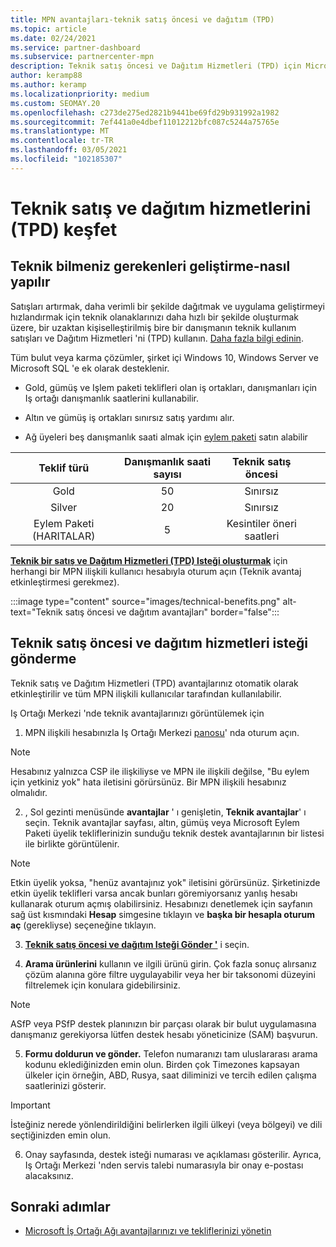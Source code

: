 ```yaml
---
title: MPN avantajları-teknik satış öncesi ve dağıtım (TPD)
ms.topic: article
ms.date: 02/24/2021
ms.service: partner-dashboard
ms.subservice: partnercenter-mpn
description: Teknik satış öncesi ve Dağıtım Hizmetleri (TPD) için Microsoft İş Ortağı Ağı (MPN) avantajları hakkında bilgi edinin
author: keramp88
ms.author: keramp
ms.localizationpriority: medium
ms.custom: SEOMAY.20
ms.openlocfilehash: c273de275ed2821b9441be69fd29b931992a1982
ms.sourcegitcommit: 7ef441a0e4dbef11012212bfc087c5244a75765e
ms.translationtype: MT
ms.contentlocale: tr-TR
ms.lasthandoff: 03/05/2021
ms.locfileid: "102185307"
---
```

# <a name="explore-technical-presales-and-deployment-services-tpd"></a>Teknik satış ve dağıtım hizmetlerini (TPD) keşfet 

## <a name="develop-your-technical-know-how"></a>Teknik bilmeniz gerekenleri geliştirme-nasıl yapılır

Satışları artırmak, daha verimli bir şekilde dağıtmak ve uygulama geliştirmeyi hızlandırmak için teknik olanaklarınızı daha hızlı bir şekilde oluşturmak üzere, bir uzaktan kişiselleştirilmiş bire bir danışmanın teknik kullanım satışları ve Dağıtım Hizmetleri 'ni (TPD) kullanın. [Daha fazla bilgi edinin](https://aka.ms/TPD).

Tüm bulut veya karma çözümler, şirket içi Windows 10, Windows Server ve Microsoft SQL 'e ek olarak desteklenir. 

-   Gold, gümüş ve Işlem paketi teklifleri olan iş ortakları, danışmanları için Iş ortağı danışmanlık saatlerini kullanabilir. 

-   Altın ve gümüş iş ortakları sınırsız satış yardımı alır. 

-   Ağ üyeleri beş danışmanlık saati almak için [eylem paketi](https://partner.microsoft.com/membership/action-pack) satın alabilir  


|     Teklif türü    | Danışmanlık saati sayısı |   Teknik satış öncesi   |   |   |
|:-----------------:|:------------------------:|:----------------------:|:-:|:-:|
|        Gold       |            50            |        Sınırsız       |   |   |
|       Silver      |            20            |        Sınırsız       |   |   |
| Eylem Paketi (HARITALAR) |             5            | Kesintiler öneri saatleri |   |   |

**[Teknik bir satış ve Dağıtım Hizmetleri (TPD) Isteği oluşturmak](https://partner.microsoft.com/dashboard/mpn/membership/benefits/technical/createadvisoryhours-servicerequest)** için herhangi bir MPN ilişkili kullanıcı hesabıyla oturum açın (Teknik avantaj etkinleştirmesi gerekmez).

  :::image type="content" source="images/technical-benefits.png" alt-text="Teknik satış öncesi ve dağıtım avantajları" border="false":::

## <a name="submit-a-technical-presales-and-deployment-services-request"></a>Teknik satış öncesi ve dağıtım hizmetleri isteği gönderme 

Teknik satış ve Dağıtım Hizmetleri (TPD) avantajlarınız otomatik olarak etkinleştirilir ve tüm MPN ilişkili kullanıcılar tarafından kullanılabilir. 

Iş Ortağı Merkezi 'nde teknik avantajlarınızı görüntülemek için

1. MPN ilişkili hesabınızla Iş Ortağı Merkezi [panosu](https://partner.microsoft.com/dashboard)' nda oturum açın. 

>[!NOTE]
>Hesabınız yalnızca CSP ile ilişkiliyse ve MPN ile ilişkili değilse, "Bu eylem için yetkiniz yok" hata iletisini görürsünüz. Bir MPN ilişkili hesabınız olmalıdır.

2. , Sol gezinti menüsünde **avantajlar** ' ı genişletin, **Teknik avantajlar**' ı seçin. Teknik avantajlar sayfası, altın, gümüş veya Microsoft Eylem Paketi üyelik tekliflerinizin sunduğu teknik destek avantajlarının bir listesi ile birlikte görüntülenir. 

>[!NOTE]
>Etkin üyelik yoksa, "henüz avantajınız yok" iletisini görürsünüz. Şirketinizde etkin üyelik teklifleri varsa ancak bunları göremiyorsanız yanlış hesabı kullanarak oturum açmış olabilirsiniz. Hesabınızı denetlemek için sayfanın sağ üst kısmındaki **Hesap** simgesine tıklayın ve **başka bir hesapla oturum aç** (gerekliyse) seçeneğine tıklayın.

3. **[Teknik satış öncesi ve dağıtım Isteği Gönder '](https://partner.microsoft.com/dashboard/mpn/membership/benefits/technical/createadvisoryhours-servicerequest)** i seçin.

4. **Arama ürünlerini** kullanın ve ilgili ürünü girin. Çok fazla sonuç alırsanız çözüm alanına göre filtre uygulayabilir veya her bir taksonomi düzeyini filtrelemek için konulara gidebilirsiniz.

> [!NOTE]
> ASfP veya PSfP destek planınızın bir parçası olarak bir bulut uygulamasına danışmanız gerekiyorsa lütfen destek hesabı yöneticinize (SAM) başvurun.

5. **Formu doldurun ve gönder.** Telefon numaranızı tam uluslararası arama kodunu eklediğinizden emin olun. Birden çok Timezones kapsayan ülkeler için örneğin, ABD, Rusya, saat diliminizi ve tercih edilen çalışma saatlerinizi gösterir.

> [!IMPORTANT]
> İsteğiniz nerede yönlendirildiğini belirlerken ilgili ülkeyi (veya bölgeyi) ve dili seçtiğinizden emin olun.

6. Onay sayfasında, destek isteği numarası ve açıklaması gösterilir. Ayrıca, Iş Ortağı Merkezi 'nden servis talebi numarasıyla bir onay e-postası alacaksınız.



## <a name="next-steps"></a>Sonraki adımlar

- [Microsoft İş Ortağı Ağı avantajlarınızı ve tekliflerinizi yönetin](manage-your-partner-network-benefits.md)

